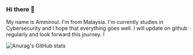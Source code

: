 ### Hi there 👋

My name is Ammiroul. I'm from Malaysia. I'm currently studies in Cybersecurity and I hope that everything goes well. I will update on github regularly and look forward this journey. !


![Anurag's GitHub stats](https://github-readme-stats.vercel.app/api?username=roulthegr8&show_icons=true&theme=highcontrast)
